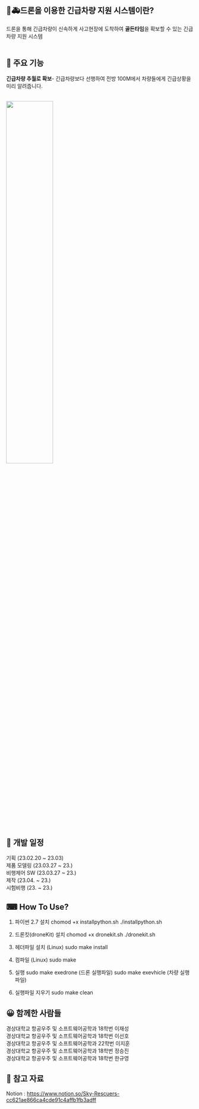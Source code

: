 ## 🚒🚑**드론을 이용한 긴급차량 지원 시스템**이란?

드론을 통해 긴급차량이 신속하게 사고현장에 도착하여 **골든타임**을 확보할 수 있는 긴급차량 지원 시스템 
<br><br>

## 📌 주요 기능
**긴급차량 추월로 확보**- 긴급차량보다 선행하여 전방 100M에서 차량들에게 긴급상황을 미리 알려줍니다.<br>
<br>

<img width="50%" src="https://user-images.githubusercontent.com/79908225/230010518-7f447d72-8689-4b2c-ba36-85ca38e63d48.gif"/>

## 📆 개발 일정
기획 (23.02.20 ~ 23.03)<br>
제품 모델링 (23.03.27 ~ 23.)<br>
비행제어 SW (23.03.27 ~ 23.)<br>
제작 (23.04. ~ 23.)<br>
시험비행 (23. ~ 23.)<br>

## ⌨ How To Use?

1. 파이썬 2.7 설치
chomod +x installpython.sh
./installpython.sh

2. 드론킷(droneKit) 설치
chomod +x dronekit.sh
./dronekit.sh

3. 헤더파일 설치 (Linux)
sudo make install

4. 컴파일 (Linux)
sudo make

5. 실행
sudo make exedrone (드론 실행파일)
sudo make exevhicle (차량 실행파일)

6. 실행파일 지우기
sudo make clean





## 😀 함께한 사람들
경상대학교 항공우주 및 소프트웨어공학과 18학번 이재성<br>
경상대학교 항공우주 및 소프트웨어공학과 18학번 이선호<br>
경상대학교 항공우주 및 소프트웨어공학과 22학번 이지훈<br>
경상대학교 항공우주 및 소프트웨어공학과 18학번 정승진<br>
경상대학교 항공우주 및 소프트웨어공학과 18학번 한규영


## 📗 참고 자료<br>
Notion : https://www.notion.so/Sky-Rescuers-cc621ae866ca4cde91c4affb1fb3adff<br>
